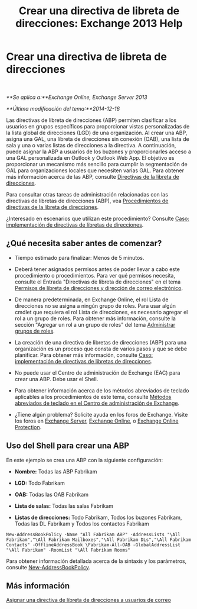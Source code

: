 ﻿---
title: 'Crear una directiva de libreta de direcciones: Exchange 2013 Help'
TOCTitle: Crear una directiva de libreta de direcciones
ms:assetid: 6359abaf-e6f6-4667-8c2b-3860728b39a9
ms:mtpsurl: https://technet.microsoft.com/es-es/library/Hh529931(v=EXCHG.150)
ms:contentKeyID: 49895670
ms.date: 05/22/2018
mtps_version: v=EXCHG.150
ms.translationtype: MT
---

# Crear una directiva de libreta de direcciones

 

_**Se aplica a:**Exchange Online, Exchange Server 2013_

_**Última modificación del tema:**2014-12-16_

Las directivas de libreta de direcciones (ABP) permiten clasificar a los usuarios en grupos específicos para proporcionar vistas personalizadas de la lista global de direcciones (LGD) de una organización. Al crear una ABP, asigna una GAL, una libreta de direcciones sin conexión (OAB), una lista de sala y una o varias listas de direcciones a la directiva. A continuación, puede asignar la ABP a usuarios de los buzones y proporcionarles acceso a una GAL personalizada en Outlook y Outlook Web App. El objetivo es proporcionar un mecanismo más sencillo para cumplir la segmentación de GAL para organizaciones locales que necesiten varias GAL. Para obtener más información acerca de las ABP, consulte [Directivas de la libreta de direcciones](address-book-policies-exchange-2013-help.md).

Para consultar otras tareas de administración relacionadas con las directivas de libretas de direcciones (ABP), vea [Procedimientos de directivas de la libreta de direcciones](address-book-policy-procedures-exchange-2013-help.md).

¿Interesado en escenarios que utilizan este procedimiento? Consulte [Caso: implementación de directivas de libretas de direcciones](scenario-deploying-address-book-policies-exchange-2013-help.md).

## ¿Qué necesita saber antes de comenzar?

  - Tiempo estimado para finalizar: Menos de 5 minutos.

  - Deberá tener asignados permisos antes de poder llevar a cabo este procedimiento o procedimientos. Para ver qué permisos necesita, consulte el Entrada "Directivas de libreta de direcciones" en el tema [Permisos de libreta de direcciones y dirección de correo electrónico](email-address-and-address-book-permissions-exchange-2013-help.md).

  - De manera predeterminada, en Exchange Online, el rol Lista de direcciones no se asigna a ningún grupo de roles. Para usar algún cmdlet que requiera el rol Lista de direcciones, es necesario agregar el rol a un grupo de roles. Para obtener más información, consulte la sección "Agregar un rol a un grupo de roles" del tema [Administrar grupos de roles](manage-role-groups-exchange-2013-help.md).

  - La creación de una directiva de libretas de direcciones (ABP) para una organización es un proceso que consta de varios pasos y que se debe planificar. Para obtener más información, consulte [Caso: implementación de directivas de libretas de direcciones](scenario-deploying-address-book-policies-exchange-2013-help.md).

  - No puede usar el Centro de administración de Exchange (EAC) para crear una ABP. Debe usar el Shell.

  - Para obtener información acerca de los métodos abreviados de teclado aplicables a los procedimientos de este tema, consulte [Métodos abreviados de teclado en el Centro de administración de Exchange](keyboard-shortcuts-in-the-exchange-admin-center-exchange-online-protection-help.md).

  - ¿Tiene algún problema? Solicite ayuda en los foros de Exchange. Visite los foros en [Exchange Server](https://go.microsoft.com/fwlink/p/?linkid=60612), [Exchange Online](https://go.microsoft.com/fwlink/p/?linkid=267542), o [Exchange Online Protection](https://go.microsoft.com/fwlink/p/?linkid=285351).

## Uso del Shell para crear una ABP

En este ejemplo se crea una ABP con la siguiente configuración:

  - **Nombre:** Todas las ABP Fabrikam

  - **LGD:** Todo Fabrikam

  - **OAB:** Todas las OAB Fabrikam

  - **Lista de salas:** Todas las salas Fabrikam

  - **Listas de direcciones:** Todo Fabrikam, Todos los buzones Fabrikam, Todas las DL Fabrikam y Todos los contactos Fabrikam

<!-- end list -->

    New-AddressBookPolicy -Name "All Fabrikam ABP" -AddressLists "\All Fabrikam","\All Fabrikam Mailboxes","\All Fabrikam DLs","\All Fabrikam Contacts" -OfflineAddressBook \Fabrikam-All-OAB -GlobalAddressList "\All Fabrikam" -RoomList "\All Fabrikam Rooms"

Para obtener información detallada acerca de la sintaxis y los parámetros, consulte [New-AddressBookPolicy](https://technet.microsoft.com/es-es/library/hh529913\(v=exchg.150\)).

## Más información

[Asignar una directiva de libreta de direcciones a usuarios de correo](assign-an-address-book-policy-to-mail-users-exchange-2013-help.md)

